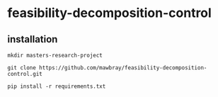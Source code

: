 # feasibility-decomposition-control

## installation

```
mkdir masters-research-project

git clone https://github.com/mawbray/feasibility-decomposition-control.git

pip install -r requirements.txt

```
